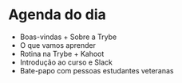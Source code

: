 # Agenda do dia

- Boas-vindas + Sobre a Trybe
- O que vamos aprender
- Rotina na Trybe + Kahoot
- Introdução ao curso e Slack
- Bate-papo com pessoas estudantes veteranas